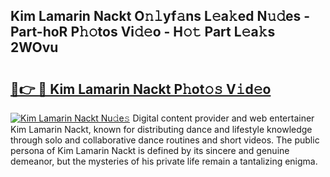 ## Kim Lamarin Nackt O𝚗𝚕yf𝚊ns L𝚎a𝚔ed N𝚞𝚍es - Part-hoR P𝚑𝚘tos Vi𝚍𝚎o - H𝚘𝚝 Part L𝚎a𝚔s 2WOvu

# <h2><a href="http://kfbtjh.oniu.top/?m=Kim+Lamarin+Nackt">🔗👉 🔴 Kim Lamarin Nackt P𝚑ot𝚘𝚜 V𝚒d𝚎o</a></h2>

[![Kim Lamarin Nackt Nu𝚍e𝚜](https://i.imgur.com/0qMVB7G.gif)](http://kfbtjh.oniu.top/?m=Kim+Lamarin+Nackt)
Digital content provider and web entertainer Kim Lamarin Nackt, known for distributing dance and lifestyle knowledge through solo and collaborative dance routines and short videos. The public persona of Kim Lamarin Nackt is defined by its sincere and genuine demeanor, but the mysteries of his private life remain a tantalizing enigma.  
